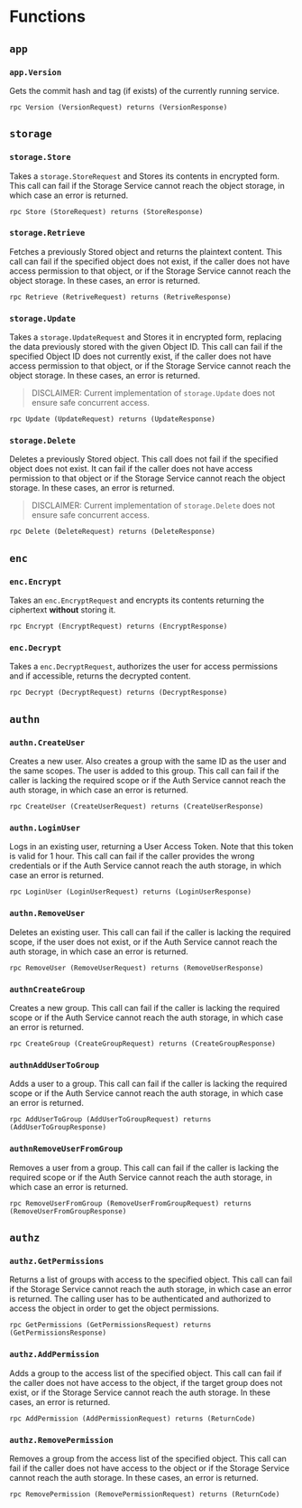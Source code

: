 # Functions

## `app`

### `app.Version`

Gets the commit hash and tag (if exists) of the currently running service.

```
rpc Version (VersionRequest) returns (VersionResponse)
```

## `storage`

### `storage.Store`

Takes a `storage.StoreRequest` and Stores its contents in encrypted form. This call can fail if the
Storage Service cannot reach the object storage, in which case an error is returned.

```
rpc Store (StoreRequest) returns (StoreResponse)
```

### `storage.Retrieve`

Fetches a previously Stored object and returns the plaintext content. This call can fail if the
specified object does not exist, if the caller does not have access permission to that object, or if
the Storage Service cannot reach the object storage. In these cases, an error is returned.

```
rpc Retrieve (RetriveRequest) returns (RetriveResponse)
```

### `storage.Update`

Takes a `storage.UpdateRequest` and Stores it in encrypted form, replacing the data previously
stored with the given Object ID. This call can fail if the specified Object ID does not currently
exist, if the caller does not have access permission to that object, or if the Storage Service
cannot reach the object storage. In these cases, an error is returned.

> DISCLAIMER: Current implementation of `storage.Update` does not ensure safe concurrent access.

```
rpc Update (UpdateRequest) returns (UpdateResponse)
```

### `storage.Delete`

Deletes a previously Stored object. This call does not fail if the specified object does not exist.
It can fail if the caller does not have access permission to that object or if the Storage Service
cannot reach the object storage. In these cases, an error is returned.

> DISCLAIMER: Current implementation of `storage.Delete` does not ensure safe concurrent access.

```
rpc Delete (DeleteRequest) returns (DeleteResponse)
```

## `enc`

### `enc.Encrypt`

Takes an `enc.EncryptRequest` and encrypts its contents returning the ciphertext **without** storing it.

```
rpc Encrypt (EncryptRequest) returns (EncryptResponse) 
```

### `enc.Decrypt`

Takes a `enc.DecryptRequest`, authorizes the user for access permissions and if accessible, 
returns the decrypted content.

```
rpc Decrypt (DecryptRequest) returns (DecryptResponse)
```

## `authn`

### `authn.CreateUser`

Creates a new user. Also creates a group with the same ID as the user and the same scopes. The user
is added to this group. This call can fail if the caller is lacking the required scope or if the
Auth Service cannot reach the auth storage, in which case an error is returned.

```
rpc CreateUser (CreateUserRequest) returns (CreateUserResponse)
```

### `authn.LoginUser`

Logs in an existing user, returning a User Access Token. Note that this token is valid for 1 hour.
This call can fail if the caller provides the wrong credentials or if the Auth Service cannot reach
the auth storage, in which case an error is returned.

```
rpc LoginUser (LoginUserRequest) returns (LoginUserResponse)
```

### `authn.RemoveUser`

Deletes an existing user. This call can fail if the caller is lacking the required scope, if the
user does not exist, or if the Auth Service cannot reach the auth storage, in which case an error is
returned.

```
rpc RemoveUser (RemoveUserRequest) returns (RemoveUserResponse)
```

### `authnCreateGroup`
Creates a new group. This call can fail if the caller is lacking the required scope or if the Auth
Service cannot reach the auth storage, in which case an error is returned.

```
rpc CreateGroup (CreateGroupRequest) returns (CreateGroupResponse)
```

### `authnAddUserToGroup`
Adds a user to a group. This call can fail if the caller is lacking the required scope or if the
Auth Service cannot reach the auth storage, in which case an error is returned.

```
rpc AddUserToGroup (AddUserToGroupRequest) returns (AddUserToGroupResponse)
```

### `authnRemoveUserFromGroup`
Removes a user from a group. This call can fail if the caller is lacking the required scope or if
the Auth Service cannot reach the auth storage, in which case an error is returned.

```
rpc RemoveUserFromGroup (RemoveUserFromGroupRequest) returns (RemoveUserFromGroupResponse)
```

## `authz`

### `authz.GetPermissions`

Returns a list of groups with access to the specified object. This call can fail if the Storage
Service cannot reach the auth storage, in which case an error is returned. The calling user has to
be authenticated and authorized to access the object in order to get the object permissions.

```
rpc GetPermissions (GetPermissionsRequest) returns (GetPermissionsResponse)
```

### `authz.AddPermission`

Adds a group to the access list of the specified object. This call can fail if the caller does not
have access to the object, if the target group does not exist, or if the Storage Service cannot
reach the auth storage. In these cases, an error is returned.

```
rpc AddPermission (AddPermissionRequest) returns (ReturnCode)
```

### `authz.RemovePermission`

Removes a group from the access list of the specified object. This call can fail if the caller does
not have access to the object or if the Storage Service cannot reach the auth storage. In these
cases, an error is returned.

```
rpc RemovePermission (RemovePermissionRequest) returns (ReturnCode)
```
